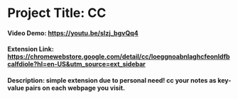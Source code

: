# Project Title: CC

#### Video Demo: <https://youtu.be/slzj_bgvQq4> ####
#### Extension Link: <https://chromewebstore.google.com/detail/cc/loeggnoabnlaghcfeonldfbcalfdiole?hl=en-US&utm_source=ext_sidebar> ####
#### Description: simple extension due to personal need! cc your notes as key-value pairs on each webpage you visit. ####
